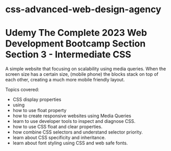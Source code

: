 # css-advanced-web-design-agency
# Udemy The Complete 2023 Web Development Bootcamp Section Section 3 - Intermediate CSS

A simple website that focusing on scalability using media queries. 
When the screen size has a certain size, (mobile phone) the blocks stack on top of each other, creating a much more mobile friendly layout.

Topics covered:

- CSS display properties 
- using <span>
- how to use float property
- how to create responsive websites using Media Queries
- learn to use developer tools to inspect and diagnose CSS.
- how to use CSS float and clear properties.
- how combine CSS selectors and understand selector priority.
- learn about CSS specificity and inheritance.
- learn about font styling using CSS and web safe fonts.
  



